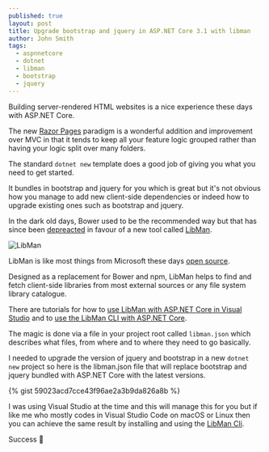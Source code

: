 ```yaml
---
published: true
layout: post
title: Upgrade bootstrap and jquery in ASP.NET Core 3.1 with libman
author: John Smith
tags:
  - aspnnetcore
  - dotnet
  - libman
  - bootstrap
  - jquery
---
```

Building server-rendered HTML websites is a nice experience these days with ASP.NET Core. 

The new [Razor Pages](https://docs.microsoft.com/en-us/aspnet/core/tutorials/razor-pages/razor-pages-start?view=aspnetcore-3.1) paradigm is a wonderful addition and improvement over MVC in that it tends to keep all your feature logic grouped rather than having your logic split over many folders.

The standard `dotnet new` template does a good job of giving you what you need to get started. 

It bundles in bootstrap and jquery for you which is great but it's not obvious how you manage to add new client-side dependencies or indeed how to upgrade existing ones such as bootstrap and jquery.

In the dark old days, Bower used to be the recommended way but that has since been [depreacted](https://devblogs.microsoft.com/aspnet/what-happened-to-bower/) in favour of a new tool called [LibMan](https://docs.microsoft.com/en-us/aspnet/core/client-side/libman/?view=aspnetcore-3.1).

![LibMan](https://i.imgur.com/JoaMpl0.png "LibMan")

LibMan is like most things from Microsoft these days [open source](https://github.com/aspnet/LibraryManager).

Designed as a replacement for Bower and npm, LibMan helps to find and fetch client-side libraries from most external sources or any file system library catalogue.

There are tutorials for how to [use LibMan with ASP.NET Core in Visual Studio](https://docs.microsoft.com/en-us/aspnet/core/client-side/libman/libman-vs?view=aspnetcore-3.1) and to [use the LibMan CLI with ASP.NET Core](https://docs.microsoft.com/en-us/aspnet/core/client-side/libman/libman-cli?view=aspnetcore-3.1).

The magic is done via a file in your project root called `libman.json` which describes what files, from where and to where they need to go basically.

I needed to upgrade the version of jquery and bootstrap in a new `dotnet new` project so here is the libman.json file that will replace bootstrap and jquery bundled with ASP.NET Core with the latest versions.

{% gist 59023acd7cce43f96ae2a3b9da826a8b %}

I was using Visual Studio at the time and this will manage this for you but if like me who mostly codes in Visual Studio Code on macOS or Linux then you can achieve the same result by installing and using the [LibMan Cli](https://docs.microsoft.com/en-us/aspnet/core/client-side/libman/libman-cli?view=aspnetcore-3.1).

Success 🎉
